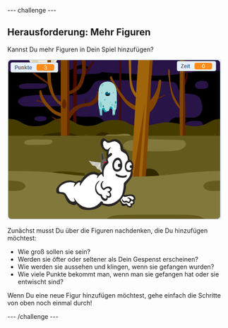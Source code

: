 --- challenge ---

## Herausforderung: Mehr Figuren

Kannst Du mehr Figuren in Dein Spiel hinzufügen?

![screenshot](images/ghost-final.png)

Zunächst musst Du über die Figuren nachdenken, die Du hinzufügen möchtest:

+ Wie groß sollen sie sein?
+ Werden sie öfter oder seltener als Dein Gespenst erscheinen?
+ Wie werden sie aussehen und klingen, wenn sie gefangen wurden?
+ Wie viele Punkte bekommt man, wenn man sie gefangen hat oder sie entwischt sind?

Wenn Du eine neue Figur hinzufügen möchtest, gehe einfach die Schritte von oben noch einmal durch!

--- /challenge ---
